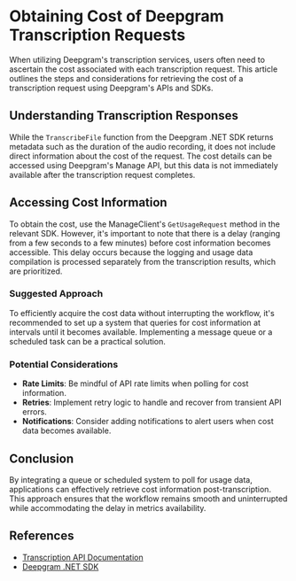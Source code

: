 # Obtaining Cost of Deepgram Transcription Requests

When utilizing Deepgram's transcription services, users often need to ascertain the cost associated with each transcription request. This article outlines the steps and considerations for retrieving the cost of a transcription request using Deepgram's APIs and SDKs.

## Understanding Transcription Responses

While the `TranscribeFile` function from the Deepgram .NET SDK returns metadata such as the duration of the audio recording, it does not include direct information about the cost of the request. The cost details can be accessed using Deepgram's Manage API, but this data is not immediately available after the transcription request completes.

## Accessing Cost Information

To obtain the cost, use the ManageClient's `GetUsageRequest` method in the relevant SDK. However, it's important to note that there is a delay (ranging from a few seconds to a few minutes) before cost information becomes accessible. This delay occurs because the logging and usage data compilation is processed separately from the transcription results, which are prioritized.

### Suggested Approach

To efficiently acquire the cost data without interrupting the workflow, it's recommended to set up a system that queries for cost information at intervals until it becomes available. Implementing a message queue or a scheduled task can be a practical solution.

### Potential Considerations
- **Rate Limits**: Be mindful of API rate limits when polling for cost information.
- **Retries**: Implement retry logic to handle and recover from transient API errors.
- **Notifications**: Consider adding notifications to alert users when cost data becomes available.

## Conclusion

By integrating a queue or scheduled system to poll for usage data, applications can effectively retrieve cost information post-transcription. This approach ensures that the workflow remains smooth and uninterrupted while accommodating the delay in metrics availability.

## References
- [Transcription API Documentation](https://developers.deepgram.com/docs/getting-started-with-pre-recorded-audio)
- [Deepgram .NET SDK](https://github.com/deepgram/deepgram-dotnet-sdk)
